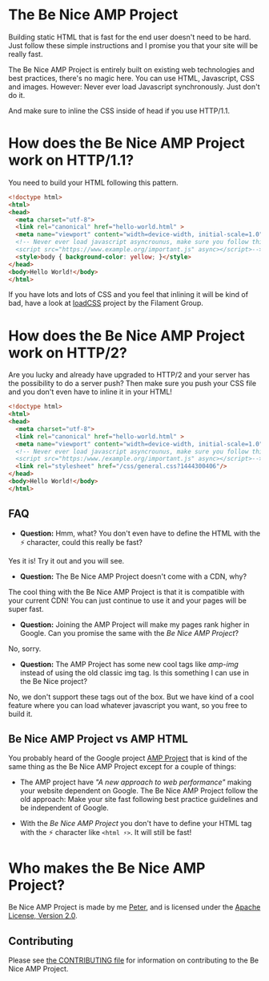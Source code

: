 # The Be Nice AMP Project

Building static HTML that is fast for the end user doesn't need to be hard. Just follow these simple instructions and I promise you that your site will be really fast.

The Be Nice AMP Project is entirely built on existing web technologies and best practices, there's no magic here. You can use HTML, Javascript, CSS and images. However: Never ever load Javascript synchronously. Just don't do it.

And make sure to inline the CSS inside of head if you use HTTP/1.1.

# How does the Be Nice AMP Project work on HTTP/1.1?

You need to build your HTML following this pattern.

```html
<!doctype html>
<html>
<head>
  <meta charset="utf-8">
  <link rel="canonical" href="hello-world.html" >
  <meta name="viewport" content="width=device-width, initial-scale=1.0">
  <!-- Never ever load javascript asyncrounus, make sure you follow this pattern:
  <script src="https://www.example.org/important.js" async></script>-->
  <style>body { background-color: yellow; }</style>
</head>
<body>Hello World!</body>
</html>
```

If you have lots and lots of CSS and you feel that inlining it will be kind of bad, have a look at [loadCSS](https://github.com/filamentgroup/loadCSS) project by the Filament Group.

# How does the Be Nice AMP Project work on HTTP/2?
Are you lucky and already have upgraded to HTTP/2 and your server has the possibility to do a server push? Then make sure you push your CSS file and you don't even have to inline it in your HTML!

```html
<!doctype html>
<html>
<head>
  <meta charset="utf-8">
  <link rel="canonical" href="hello-world.html" >
  <meta name="viewport" content="width=device-width, initial-scale=1.0">
  <!-- Never ever load javascript asyncrounus, make sure you follow this pattern:
  <script src="https:/www./example.org/important.js" async></script>-->
  <link rel="stylesheet" href="/css/general.css?1444300406"/>
</head>
<body>Hello World!</body>
</html>
```

## FAQ

 * **Question:** Hmm, what? You don't even have to define the HTML with the ⚡ character, could this really be fast?

 Yes it is! Try it out and you will see.

 * **Question:** The Be Nice AMP Project doesn't come with a CDN, why?

 The cool thing with the Be Nice AMP Project is that it is compatible with your current CDN! You can just continue to use it and your pages will be super fast.

 * **Question:** Joining the AMP Project will make my pages rank higher in Google. Can you promise the same with the *Be Nice AMP Project*? 
 
  No, sorry.

 * **Question:** The AMP Project has some new cool tags like *amp-img* instead of using the old classic img tag. Is this something I can use in the Be Nice project?
 
 No, we don't support these tags out of the box. But we have kind of a cool feature where you can load whatever javascript you want, so you free to build it.

## Be Nice AMP Project vs AMP HTML
You probably heard of the Google project [AMP Project](https://github.com/ampproject/amphtml) that is kind of the same thing as the Be Nice AMP Project except for a couple of things:

* The AMP project have *"A new approach to web performance"* making your website dependent on Google. The Be Nice AMP Project follow the old approach: Make your site fast following best practice guidelines and be independent of Google.

* With the *Be Nice AMP Project* you don't have to define your HTML tag with the ⚡ character like ```<html ⚡>```. It will still be fast!

# Who makes the Be Nice AMP Project?

Be Nice AMP Project is made by me [Peter](https://www.peterhedenskog.com), and is licensed
under the [Apache License, Version 2.0](LICENSE).

## Contributing

Please see [the CONTRIBUTING file](CONTRIBUTING.md) for information on contributing to the Be Nice AMP Project.
